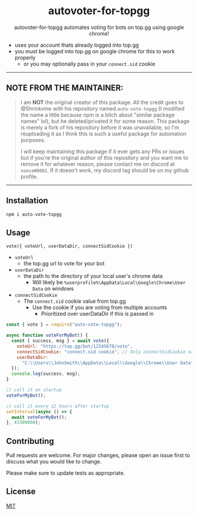 <h1 align="center">autovoter-for-topgg</h1>

<p align="center"> autovoter-for-topgg automates voting for bots on top.gg using google chrome! </p>

- uses your account thats already logged into top.gg
- you must be logged into top.gg on google chrome for this to work properly
  - or you may optionally pass in your `connect.sid` cookie

- - -

## NOTE FROM THE MAINTAINER:
> I am **NOT** the original creator of this package. All the credit goes to @Shrinkvine with his repository named `auto-vote-topgg` (I modified the name a little because npm is a bitch about "similar package names" lol), but he deleted/privated it for some reason. This package is merely a fork of his repository before it was unavailable, so I'm reuploading it as I think this is such a useful package for automation purposes. 
> 
> I will keep maintaining this package if it ever gets any PRs or issues but if you're the original author of this repository and you want me to remove it for whatever reason, please contact me on discord at `nonce#0001`. If it doesn't work, my discord tag should be on my github profile.

- - - 


## Installation

```bash
npm i auto-vote-topgg
```

## Usage

`vote({ voteUrl, userDataDir, connectSidCookie })`

- `voteUrl`
  - the top.gg url to vote for your bot
- `userDataDir`
  - the path to the directory of your local user's chrome data
    - Will likely be `%userprofile%\AppData\Local\Google\Chrome\User Data` on windows
- `connectSidCookie`
  - The `connect.sid` cookie value from top.gg
    - Use the cookie if you are voting from multiple accounts
      - Prioritized over userDataDir if this is passed in

```js
const { vote } = require("auto-vote-topgg");

async function voteForMyBot() {
  const { success, msg } = await vote({
    voteUrl: "https://top.gg/bot/12345678/vote",
    connectSidCookie: "connect.sid cookie", // Only connectSidCookie or userDataDir is required. connectSidCookie input will be prioritized.
    userDataDir:
      "C:\\Users\\JohnSmith\\AppData\\Local\\Google\\Chrome\\User Data", // Only connectSidCookie or userDataDir is required. connectSidCookie input will be prioritized.
  });
  console.log(success, msg);
}

// call it on startup
voteForMyBot();

// call it every 12 hours after startup
setInterval(async () => {
  await voteForMyBot();
}, 43300000);
```

## Contributing

Pull requests are welcome. For major changes, please open an issue first to discuss what you would like to change.

Please make sure to update tests as appropriate.

## License

[MIT](https://choosealicense.com/licenses/mit/)
